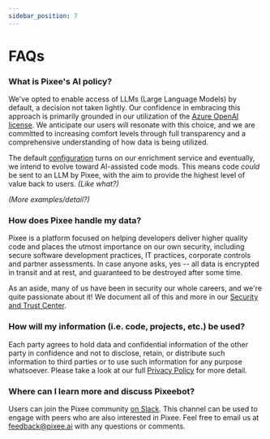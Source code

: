 ```yaml
---
sidebar_position: 7
---
```


# FAQs

### What is Pixee's AI policy?

We've opted to enable access of LLMs (Large Language Models) by default, a decision not taken lightly. Our confidence in embracing this approach is primarily grounded in our utilization of the [Azure OpenAI license](https://azure.microsoft.com/en-us/products/ai-services/openai-service). We anticipate our users will resonate with this choice, and we are committed to increasing comfort levels through full transparency and a comprehensive understanding of how data is being utilized.

The default [configuration](docs.pixee.ai/configuring) turns on our enrichment service and eventually, we intend to evolve toward AI-assisted code mods. This means code *could* be sent to an LLM by Pixee, with the aim to provide the highest level of value back to users. *(Like what?)*

*(More examples/detail?)*

### How does Pixee handle my data?
Pixee is a platform focused on helping developers deliver higher quality code and places the utmost importance on our own security, including secure software development practices, IT practices, corporate controls and partner assessments. In case anyone asks, yes -- all data is encrypted in transit and at rest, and guaranteed to be destroyed after some time.

As an aside, many of us have been in security our whole careers, and we're quite passionate about it! We document all of this and more in our [Security and Trust Center](https://trust.pixee.ai/).

### How will my information (i.e. code, projects, etc.) be used?
Each party agrees to hold data and confidential information of the other party in confidence and not to disclose, retain, or distribute such information to third parties or to use such information for any purpose whatsoever. Please take a look at our full [Privacy Policy](https://www.pixee.ai/privacy) for more detail.

### Where can I learn more and discuss Pixeebot?
Users can join the Pixee community [on Slack](https://join.slack.com/t/openpixee/shared_invite/zt-1pnk7jqdd-kfwilrfG7Ov4M8rorfOnUA). This channel can be used to engage with peers who are also interested in Pixee. Feel free to email us at feedback@pixee.ai with any questions or comments.
